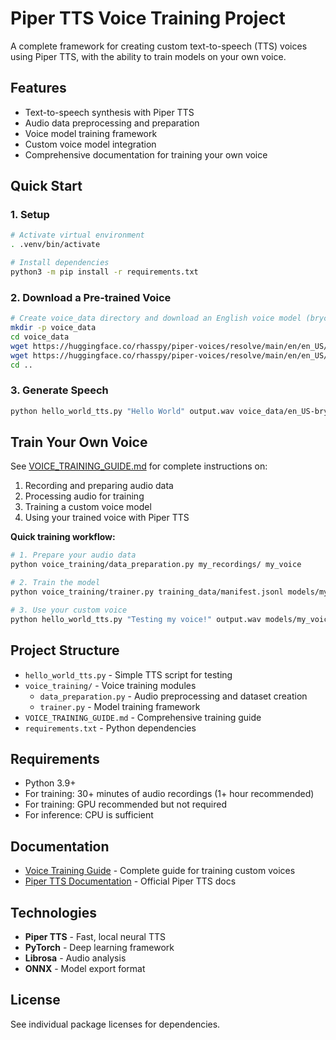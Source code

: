 # Piper TTS Voice Training Project

A complete framework for creating custom text-to-speech (TTS) voices using Piper TTS, with the ability to train models on your own voice.

## Features

- Text-to-speech synthesis with Piper TTS
- Audio data preprocessing and preparation
- Voice model training framework
- Custom voice model integration
- Comprehensive documentation for training your own voice

## Quick Start

### 1. Setup

```bash
# Activate virtual environment
. .venv/bin/activate

# Install dependencies
python3 -m pip install -r requirements.txt
```

### 2. Download a Pre-trained Voice

```bash
# Create voice_data directory and download an English voice model (bryce medium quality)
mkdir -p voice_data
cd voice_data
wget https://huggingface.co/rhasspy/piper-voices/resolve/main/en/en_US/bryce/medium/en_US-bryce-medium.onnx
wget https://huggingface.co/rhasspy/piper-voices/resolve/main/en/en_US/bryce/medium/en_US-bryce-medium.onnx.json
cd ..
```

### 3. Generate Speech

```bash
python hello_world_tts.py "Hello World" output.wav voice_data/en_US-bryce-medium.onnx
```

## Train Your Own Voice

See [VOICE_TRAINING_GUIDE.md](VOICE_TRAINING_GUIDE.md) for complete instructions on:

1. Recording and preparing audio data
2. Processing audio for training
3. Training a custom voice model
4. Using your trained voice with Piper TTS

**Quick training workflow:**

```bash
# 1. Prepare your audio data
python voice_training/data_preparation.py my_recordings/ my_voice

# 2. Train the model
python voice_training/trainer.py training_data/manifest.jsonl models/my_voice

# 3. Use your custom voice
python hello_world_tts.py "Testing my voice!" output.wav models/my_voice/my_voice.onnx
```

## Project Structure

- `hello_world_tts.py` - Simple TTS script for testing
- `voice_training/` - Voice training modules
  - `data_preparation.py` - Audio preprocessing and dataset creation
  - `trainer.py` - Model training framework
- `VOICE_TRAINING_GUIDE.md` - Comprehensive training guide
- `requirements.txt` - Python dependencies

## Requirements

- Python 3.9+
- For training: 30+ minutes of audio recordings (1+ hour recommended)
- For training: GPU recommended but not required
- For inference: CPU is sufficient

## Documentation

- [Voice Training Guide](VOICE_TRAINING_GUIDE.md) - Complete guide for training custom voices
- [Piper TTS Documentation](https://github.com/rhasspy/piper) - Official Piper TTS docs

## Technologies

- **Piper TTS** - Fast, local neural TTS
- **PyTorch** - Deep learning framework
- **Librosa** - Audio analysis
- **ONNX** - Model export format

## License

See individual package licenses for dependencies.
